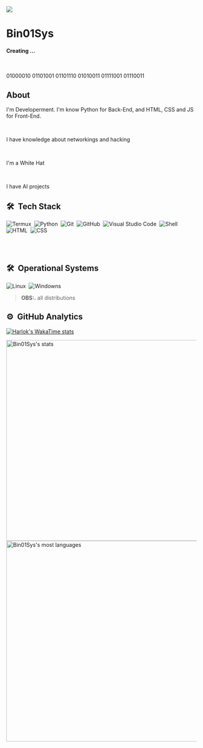 <img src="https://img.shields.io/static/v1?label=Blog&message=BinSys&color=7159c1&style=for-the-badge&logo=ghost"/>

# Bin01Sys

<h4>Creating ...</h4>
<br>
<p>01000010 01101001 01101110 01010011 01111001 01110011</p>

## About
<p>I'm Developerment. I'm know Python for Back-End, and HTML, CSS and JS for Front-End.</p>
<br>
<p>I have knowledge about networkings and hacking</p>
<br>
<p>I'm a White Hat</p>
<br>
<p>I have AI projects</p>

## 🛠 &nbsp;Tech Stack

![Termux](https://img.shields.io/badge/-Termux-05122A?style=flat&logo=termux)&nbsp;
![Python](https://img.shields.io/badge/-Python-05122A?style=flat&logo=python)&nbsp;
![Git](https://img.shields.io/badge/-Git-05122A?style=flat&logo=git)&nbsp;
![GitHub](https://img.shields.io/badge/-GitHub-05122A?style=flat&logo=github)&nbsp;
![Visual Studio Code](https://img.shields.io/badge/-Visual%20Studio%20Code-05122A?style=flat&logo=visual-studio-code&logoColor=007ACC)&nbsp;
![Shell](https://img.shields.io/badge/-Shell-05122A?style=flat&logo=Shell)&nbsp;
![HTML](https://img.shields.io/badge/-HTML-05122A?style=flat&logo=HTML5)&nbsp;
![CSS](https://img.shields.io/badge/-CSS-05122A?style=flat&logo=CSS3&logoColor=1572B6)&nbsp;



<br></br>
## 🛠 &nbsp;Operational Systems
![Linux](https://img.shields.io/badge/-Linux-05122A?style=flat&logo=linux)&nbsp;
![Windowns](https://img.shields.io/badge/-Windows-05122A?style=flat&logo=windows)&nbsp;

> **OBS:.** all distributions

## ⚙️ &nbsp;GitHub Analytics

[![Harlok's WakaTime stats](https://github-readme-stats.vercel.app/api/wakatime?Bin01Sys=ffflabs)](https://github.com/anuraghazra/github-readme-stats)
<p align="left">
<img width="530em" src="https://github-readme-stats.vercel.app/api?username=Bin01Sys&show_icons=true&theme=vision-friendly-dark" alt="Bin01Sys's stats"/>
<img width="530em" src="https://github-readme-stats.vercel.app/api/top-langs/?username=Bin01Sys&layout=compact&theme=vision-friendly-dark" alt="Bin01Sys's most languages"/>
</p>
